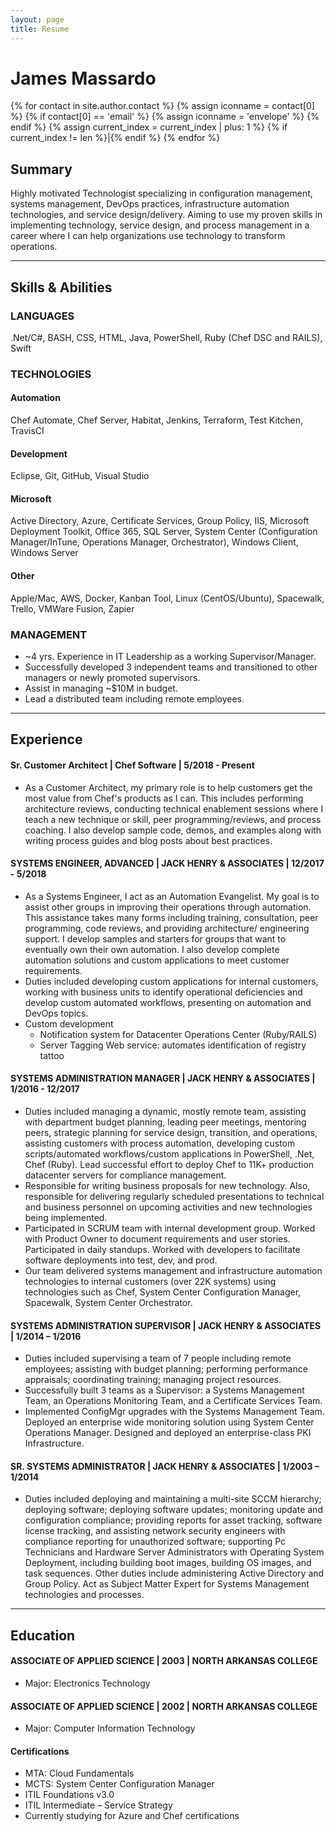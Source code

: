 ```yaml
---
layout: page
title: Resume
---
```


# James Massardo

<p>
    {% for contact in site.author.contact %}
    {% assign iconname = contact[0] %}
    {% if contact[0] == 'email' %}
    {% assign iconname = 'envelope' %}
    {% endif %}
    <a href="{{ contact[1] }}">
        <i class="fa fa-{{ iconname }}" aria-hidden="true"></i>
    </a>
    {% assign current_index = current_index | plus: 1 %}
    {% if current_index != len %}|{% endif %}
    {% endfor %}
</p>

## Summary

Highly motivated Technologist specializing in configuration management, systems management, DevOps practices, infrastructure automation technologies, and service design/delivery. Aiming to use my proven skills in implementing technology, service design, and process management in a career where I can help organizations use technology to transform operations.

---

## Skills & Abilities

### LANGUAGES

.Net/C#, BASH, CSS, HTML, Java, PowerShell, Ruby (Chef DSC and RAILS), Swift

### TECHNOLOGIES

#### Automation

Chef Automate, Chef Server, Habitat, Jenkins, Terraform, Test Kitchen, TravisCI

#### Development

Eclipse, Git, GitHub, Visual Studio

#### Microsoft

Active Directory, Azure, Certificate Services, Group Policy, IIS, Microsoft Deployment Toolkit, Office 365, SQL Server, System Center (Configuration Manager/InTune, Operations Manager, Orchestrator), Windows Client, Windows Server

#### Other

Apple/Mac, AWS, Docker, Kanban Tool, Linux (CentOS/Ubuntu), Spacewalk, Trello, VMWare Fusion, Zapier

### MANAGEMENT

* ~4 yrs. Experience in IT Leadership as a working Supervisor/Manager.
* Successfully developed 3 independent teams and transitioned to other managers or newly promoted supervisors.
* Assist in managing ~$10M in budget.
* Lead a distributed team including remote employees.

---

## Experience

#### Sr. Customer Architect | Chef Software | 5/2018 - Present

* As a Customer Architect, my primary role is to help customers get the most value from Chef's products as I can. This includes performing architecture reviews, conducting technical enablement sessions where I teach a new technique or skill, peer programming/reviews, and process coaching. I also develop sample code, demos, and examples along with writing process guides and blog posts about best practices.

#### SYSTEMS ENGINEER, ADVANCED | JACK HENRY & ASSOCIATES | 12/2017 - 5/2018

* As a Systems Engineer, I act as an Automation Evangelist. My goal is to assist other groups in improving their operations through automation. This assistance takes many forms including training, consultation, peer programming, code reviews, and providing architecture/ engineering support. I develop samples and starters for groups that want to eventually own their own automation. I also develop complete automation solutions and custom applications to meet customer requirements.
* Duties included developing custom applications for internal customers, working with business units to identify operational deficiencies and develop custom automated workflows, presenting on automation and DevOps topics.
* Custom development
  * Notification system for Datacenter Operations Center (Ruby/RAILS)
  * Server Tagging Web service: automates identification of registry tattoo

#### SYSTEMS ADMINISTRATION MANAGER | JACK HENRY & ASSOCIATES | 1/2016 - 12/2017

* Duties included managing a dynamic, mostly remote team, assisting with department budget planning, leading peer meetings, mentoring peers, strategic planning for service design, transition, and operations, assisting customers with process automation, developing custom scripts/automated workflows/custom applications in PowerShell, .Net, Chef (Ruby). Lead successful effort to deploy Chef to 11K+ production datacenter servers for compliance management.
* Responsible for writing business proposals for new technology. Also, responsible for delivering regularly scheduled presentations to technical and business personnel on upcoming activities and new technologies being implemented.
* Participated in SCRUM team with internal development group. Worked with Product Owner to document requirements and user stories. Participated in daily standups. Worked with developers to facilitate software deployments into test, dev, and prod.
* Our team delivered systems management and infrastructure automation technologies to internal customers (over 22K systems) using technologies such as Chef, System Center Configuration Manager, Spacewalk, System Center Orchestrator.

#### SYSTEMS ADMINISTRATION SUPERVISOR | JACK HENRY & ASSOCIATES | 1/2014 – 1/2016

* Duties included supervising a team of 7 people including remote employees; assisting with budget planning; performing performance appraisals; coordinating training; managing project resources.
* Successfully built 3 teams as a Supervisor: a Systems Management Team, an Operations Monitoring Team, and a Certificate Services Team.
* Implemented ConfigMgr upgrades with the Systems Management Team. Deployed an enterprise wide monitoring solution using System Center Operations Manager. Designed and deployed an enterprise-class PKI Infrastructure.

#### SR. SYSTEMS ADMINISTRATOR | JACK HENRY & ASSOCIATES | 1/2003 – 1/2014

* Duties included deploying and maintaining a multi-site SCCM hierarchy; deploying software; deploying software updates; monitoring update and configuration compliance; providing reports for asset tracking, software license tracking, and assisting network security engineers with compliance reporting for unauthorized software; supporting Pc Technicians and Hardware Server Administrators with Operating System Deployment, including building boot images, building OS images, and task sequences. Other duties include administering Active Directory and Group Policy. Act as Subject Matter Expert for Systems Management technologies and processes.

---

## Education

#### ASSOCIATE OF APPLIED SCIENCE | 2003 | NORTH ARKANSAS COLLEGE

* Major: Electronics Technology

#### ASSOCIATE OF APPLIED SCIENCE | 2002 | NORTH ARKANSAS COLLEGE

* Major: Computer Information Technology

#### Certifications

* MTA: Cloud Fundamentals
* MCTS: System Center Configuration Manager
* ITIL Foundations v3.0
* ITIL Intermediate – Service Strategy
* Currently studying for Azure and Chef certifications